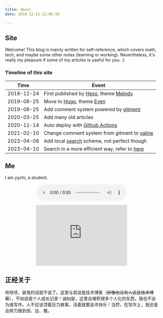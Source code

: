 ```yaml
---
title: About
date: 2018-12-12 22:06:18

---
```


## Site

Welcome! This blog is mainly written for self-reference, which covers math, tech, and maybe some other notes (learning or working). Nevertheless, it's really my pleasure if some of my articles is useful for you. :)

### Timeline of this site

| Time       | Event                                             |
|:----------:|---------------------------------------------------|
| 2018-12-24 | First published by [Hexo][1], theme [Melody][3]   |
| 2019-08-25 | Move to [Hugo][2], theme [Even][4]                |
| 2019-08-25 | Add comment system powered by [gitment][5]        |
| 2020-03-25 | Add many old articles                             |
| 2020-11-14 | Auto deploy with [Github Actions][6]              |
| 2021-02-10 | Change comment system from gitment to [valine][7] |
| 2023-04-08 | Add local [search][8] scheme, not perfect though  |
| 2023-04-10 | Search in a more efficient way, refer to [here][9]|

## Me

I am yychi, a student.

<center>
<p>
<audio autoplay="autoplay" controls="controls" loop="loop" preload="auto" src="the-show.mp3">Your browser doesn't support H5 audio flag!</audio>
</p>
<p>
<iframe src="https://ctext.org/roulette.pl?if=gb&amp;node=0&amp;x=300&amp;y=200&remap=gb" width="300" height="200" frameborder="0"><a href="https://ctext.org/text.pl?node=92193&amp;if=en&remap=gb">Wenyanwen roulette</a> by <a href="https://ctext.org">CTP</a>.</iframe>
</p>
</center>

## 正经关于

呸呸呸，装鬼的话就不说了。这里与其说是技术博客（~~好像也没有人说是技术博客~~），不如说是个人成长记录！诚如是，这里会堆积很多个人化的东西，我也不会为谁写作。人不应该顶着压力做事，活着就要追寻快乐！当然，在写作上，我还是会努力做到信、达、雅。

[1]: http://hexo.io/
[2]: https://gohugo.io/
[3]: https://github.com/Molunerfinn/hexo-theme-melody
[4]: https://github.com/olOwOlo/hugo-theme-even
[5]: https://github.com/imsun/gitment
[6]: https://github.com/marketplace?type=actions
[7]: https://valine.js.org/
[8]: https://github.com/guyueshui/hugo-theme-even/commit/10f7ac37c822a22c106225513c0f070f2d7438ff
[9]: https://www.softwarecraftsperson.com/posts/2021-05-01-client-side-search-fuse/
